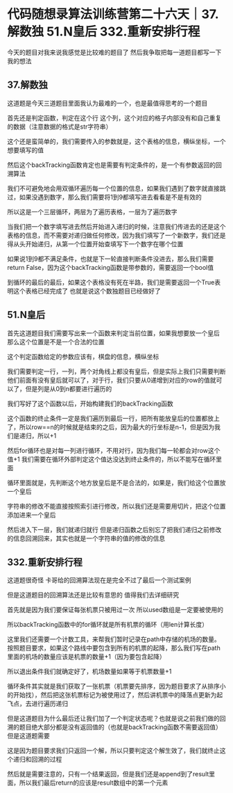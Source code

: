 # 代码随想录算法训练营第二十六天｜37.解数独 51.N皇后 332.重新安排行程

今天的题目对我来说我感觉是比较难的题目了 然后我争取把每一道题目都写一下我的想法

## 37.解数独

这道题是今天三道题目里面我认为最难的一个，也是最值得思考的一个题目

首先还是判定函数，判定在这个行 这个列，这个对应的格子内部没有和自己重复的数据（注意数据的格式是str字符串）

这个还是蛮简单的，我们需要传入的参数就是，这个表格的信息，横纵坐标，一个想要填写的值

然后这个backTracking函数肯定也是需要有判定条件的，是一个有参数返回的回溯算法

我们不可避免地会用双循环遍历每一个位置的信息，如果我们遇到了数字就直接跳过，如果没遇到数字，那么我们需要将1到9都填写进去看看是不是有效的

所以这是一个三层循环，两层为了遍历表格，一层为了遍历数字

当我们把一个数字填写进去然后开始进入递归的时候，注意我们传进去的还是这个表格的信息，而不需要对递归做任何修改，因为我们填写了一个新数字，我们还是得从头开始递归，从第一个位置开始查填写下一个数字在哪个位置

如果说1到9都不满足条件，也就是下一轮直接判断条件没进去，那么我们需要return False，因为这个backTracking函数是带参数的，需要返回一个bool值

到循环的最后的最后，如果这个表格没有死在半路，我们是需要返回一个True表明这个表格已经完成了 也就是说这个数独题目已经做好了

## 51.N皇后

首先这道题目我们需要写出来一个函数来判定当前位置，如果我想要放一个皇后 那么这个位置是不是一个合法的位置

这个判定函数给定的参数应该有，棋盘的信息，横纵坐标

我们需要判定一行，一列，两个对角线上都没有皇后，但是实际上我们只需要判断他们前面有没有皇后就可以了，对于行，我们只要从0递增到对应的row的值就可以了，但是列是从0到n都要进行遍历的

我们写好了这个函数以后，开始构建我们的backTracking函数

这个函数的终止条件一定是我们遍历到最后一行，把所有能放皇后的位置都放上了，所以row==n的时候就是结束的之后，因为最大的行坐标是n-1，但是因为我们是递归，所以+1

然后for循环也是对每一列进行循环，不用对行，因为我们每一轮都会对row这个值+1 我们需要在循环外部判定这个值达没达到终止条件的，所以不能写在循环里面

循环里面就是，先判断这个地方放皇后是不是合法的，如果是，我们给这个位置放一个皇后

字符串的修改不能直接按照索引进行修改，所以我们还是需要用切片，把这个位置添加进来一个皇后

然后进入下一层，我们就递归就行 但是递归函数之后别忘了把我们递归之前修改的信息回溯回来，其实也就是一个字符串的值的修改的信息



## 332.重新安排行程

这道题很奇怪 卡哥给的回溯算法现在是完全不过了最后一个测试案例

但是这道题目的回溯算法还是比较有意思的 值得我们去详细研究


首先就是因为我们要保证每张机票只被用过一次 所以used数组是一定要被使用的

所以backTracking函数中的for循环就是所有机票的循环（用len计算长度）

这里我们还需要一个计数工具，来帮我们暂时记录在path中存储的机场的数量。按照题目要求，如果这个路线中要包含到所有的机票的起降，那么我们写在path里面的机场的数量应该是机票的数量+1（因为要包含起降）

所以退出条件我们就确定好了，机场数量如果等于机票数量+1

循环条件其实就是我们获取了一张机票（机票要先排序，因为题目要求了从排序小的开始找），然后把这张机票标记为被使用过了，然后讲机票中的降落点更新为起飞点，去进行遍历递归

但是这道题目为什么最后还让我们加了一个判定状态呢？也就是说之前我们做的回溯的题目绝大部分都是没有返回值的（也就是backTracking函数不需要返回值）但是这道题需要

这是因为题目要求我们只返回一个解，所以只要判定这个解生效了，我们就终止这个递归和回溯的过程

然后就是需要注意的，只有一个结果返回，但是我们还是append到了result里面，所以我们最后return的应该是result数组中的第一个元素
